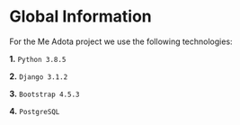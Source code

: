 # Global Information

For the Me Adota project we use the following technologies:

**1.** `Python 3.8.5`

**2.** `Django 3.1.2`

**3.** `Bootstrap 4.5.3`

**4.** `PostgreSQL`
